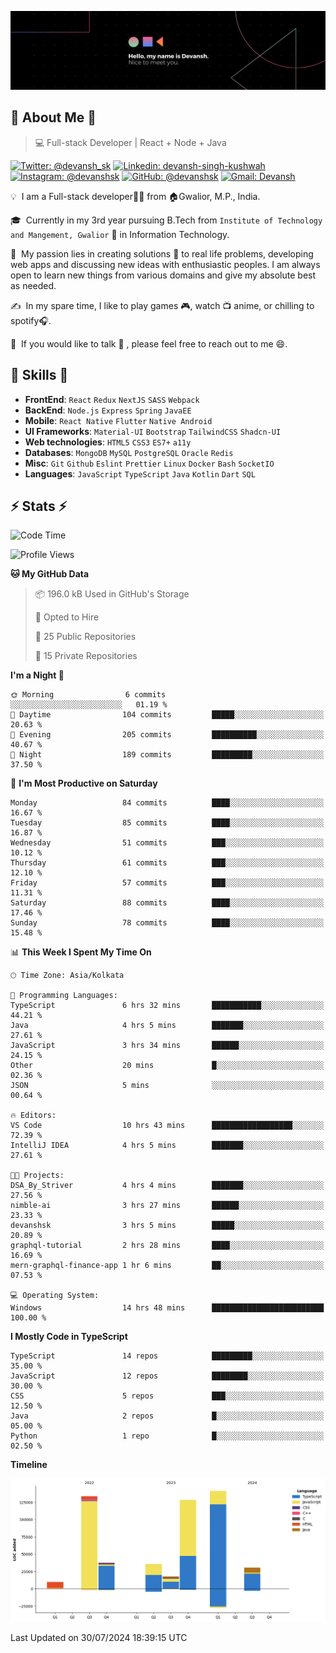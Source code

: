 ![Banner](./Devansh%20Singh%20Banner.png)

## 👋 About Me 👋

> 💻 Full-stack Developer | React + Node + Java

[![Twitter: @devansh_sk](https://img.shields.io/twitter/follow/devansh_sk?style=social)](https://twitter.com/devansh_sk)
[![Linkedin: devansh-singh-kushwah](https://img.shields.io/badge/-Devansh%20Singh%20Kushwah-blue?style=flat-square&logo=Linkedin&logoColor=white&link=https://www.linkedin.com/in/devanshsk/)](https://www.linkedin.com/in/devanshsk/)
[![Instagram: @devanshsk](https://img.shields.io/badge/-devanshsk-E4405F?style=flat-square&logo=instagram&logoColor=white)](https://instagram.com/devanshsk)
[![GitHub: @devanshsk](https://img.shields.io/github/followers/devanshsk?label=follow&style=social)](https://github.com/devanshsk)
[![Gmail: Devansh](https://img.shields.io/badge/Gmail-D14836?style=flat-square&logo=gmail&logoColor=white)](mailto:work.devanshsk@gmail.com)

💡 &nbsp;I am a Full-stack developer🧑‍💻 from 🏠Gwalior, M.P., India.

🎓 &nbsp;Currently in my 3rd year pursuing B.Tech from `Institute of Technology and Mangement, Gwalior` 🏫 in Information Technology.

🌱 &nbsp;My passion lies in creating solutions 🚩 to real life problems, developing web apps and discussing new ideas with enthusiastic peoples.
I am always open to learn new things from various domains and give my absolute best as needed.

✍️ &nbsp;In my spare time, I like to play games 🎮, watch 📺 anime, or chilling to spotify🎧.

💬 &nbsp;If you would like to talk 👋 , please feel free to reach out to me 😄.

##  🎉 Skills  🎉
- **FrontEnd**: `React` `Redux` `NextJS` `SASS` `Webpack`
- **BackEnd**: `Node.js` `Express` `Spring` `JavaEE`
- **Mobile**: `React Native` `Flutter` `Native Android`
- **UI Frameworks**: `Material-UI` `Bootstrap` `TailwindCSS` `Shadcn-UI`
- **Web technologies**: `HTML5` `CSS3` `ES7+` `a11y`
- **Databases**: `MongoDB` `MySQL` `PostgreSQL` `Oracle` `Redis`
- **Misc**: `Git` `Github` `Eslint` `Prettier` `Linux` `Docker` `Bash` `SocketIO`
- **Languages**: `JavaScript` `TypeScript` `Java` `Kotlin` `Dart` `SQL`

## ⚡ Stats ⚡
<!--START_SECTION:waka-->
![Code Time](http://img.shields.io/badge/Code%20Time-191%20hrs%2027%20mins-blue)

![Profile Views](http://img.shields.io/badge/Profile%20Views-13-blue)

**🐱 My GitHub Data** 

> 📦 196.0 kB Used in GitHub's Storage 
 > 
> 💼 Opted to Hire
 > 
> 📜 25 Public Repositories 
 > 
> 🔑 15 Private Repositories 
 > 
**I'm a Night 🦉** 

```text
🌞 Morning                6 commits           ░░░░░░░░░░░░░░░░░░░░░░░░░   01.19 % 
🌆 Daytime                104 commits         █████░░░░░░░░░░░░░░░░░░░░   20.63 % 
🌃 Evening                205 commits         ██████████░░░░░░░░░░░░░░░   40.67 % 
🌙 Night                  189 commits         █████████░░░░░░░░░░░░░░░░   37.50 % 
```
📅 **I'm Most Productive on Saturday** 

```text
Monday                   84 commits          ████░░░░░░░░░░░░░░░░░░░░░   16.67 % 
Tuesday                  85 commits          ████░░░░░░░░░░░░░░░░░░░░░   16.87 % 
Wednesday                51 commits          ███░░░░░░░░░░░░░░░░░░░░░░   10.12 % 
Thursday                 61 commits          ███░░░░░░░░░░░░░░░░░░░░░░   12.10 % 
Friday                   57 commits          ███░░░░░░░░░░░░░░░░░░░░░░   11.31 % 
Saturday                 88 commits          ████░░░░░░░░░░░░░░░░░░░░░   17.46 % 
Sunday                   78 commits          ████░░░░░░░░░░░░░░░░░░░░░   15.48 % 
```


📊 **This Week I Spent My Time On** 

```text
🕑︎ Time Zone: Asia/Kolkata

💬 Programming Languages: 
TypeScript               6 hrs 32 mins       ███████████░░░░░░░░░░░░░░   44.21 % 
Java                     4 hrs 5 mins        ███████░░░░░░░░░░░░░░░░░░   27.61 % 
JavaScript               3 hrs 34 mins       ██████░░░░░░░░░░░░░░░░░░░   24.15 % 
Other                    20 mins             █░░░░░░░░░░░░░░░░░░░░░░░░   02.36 % 
JSON                     5 mins              ░░░░░░░░░░░░░░░░░░░░░░░░░   00.64 % 

🔥 Editors: 
VS Code                  10 hrs 43 mins      ██████████████████░░░░░░░   72.39 % 
IntelliJ IDEA            4 hrs 5 mins        ███████░░░░░░░░░░░░░░░░░░   27.61 % 

🐱‍💻 Projects: 
DSA_By_Striver           4 hrs 4 mins        ███████░░░░░░░░░░░░░░░░░░   27.56 % 
nimble-ai                3 hrs 27 mins       ██████░░░░░░░░░░░░░░░░░░░   23.33 % 
devanshsk                3 hrs 5 mins        █████░░░░░░░░░░░░░░░░░░░░   20.89 % 
graphql-tutorial         2 hrs 28 mins       ████░░░░░░░░░░░░░░░░░░░░░   16.69 % 
mern-graphql-finance-app 1 hr 6 mins         ██░░░░░░░░░░░░░░░░░░░░░░░   07.53 % 

💻 Operating System: 
Windows                  14 hrs 48 mins      █████████████████████████   100.00 % 
```

**I Mostly Code in TypeScript** 

```text
TypeScript               14 repos            █████████░░░░░░░░░░░░░░░░   35.00 % 
JavaScript               12 repos            ████████░░░░░░░░░░░░░░░░░   30.00 % 
CSS                      5 repos             ███░░░░░░░░░░░░░░░░░░░░░░   12.50 % 
Java                     2 repos             █░░░░░░░░░░░░░░░░░░░░░░░░   05.00 % 
Python                   1 repo              █░░░░░░░░░░░░░░░░░░░░░░░░   02.50 % 
```



**Timeline**

![Lines of Code chart](https://raw.githubusercontent.com/DevanshSK/DevanshSK/main/assets/bar_graph.png)


 Last Updated on 30/07/2024 18:39:15 UTC
<!--END_SECTION:waka-->
